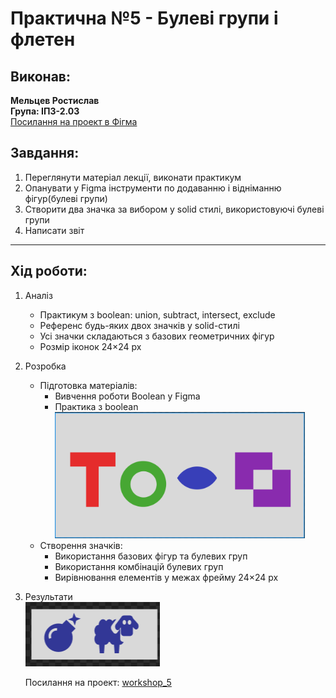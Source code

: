 # Практична №5 - Булеві групи і флетен

## Виконав:  
**Мельцев Ростислав**  
**Група: ІПЗ-2.03**  
[Посилання на проект в Фігма](https://www.figma.com/design/0AJa4x3C8MY1dDswO5pEeT/Untitled?node-id=0-1&t=TIb4q5z2A1gQINP4-1)

## Завдання:
1. Переглянути матеріал лекції, виконати практикум
2. Опанувати у Figma інструменти по додаванню і відніманню фігур(булеві групи)
3. Створити два значка за вибором у solid стилі, використовуючі булеві групи
4. Написати звіт

---

## Хід роботи:
1. Аналіз
    - Практикум з boolean: union, subtract, intersect, exclude
    - Референс будь-яких двох значків у solid-стилі
    - Усі значки складаються з базових геометричних фігур
    - Розмір іконок 24×24 px
2. Розробка
    - Підготовка матеріалів:
        - Вивчення роботи Boolean у Figma
        - Практика з boolean  
            <img src="images/Task.png" width="400px" />
    - Створення значків:
        - Використання базових фігур та булевих груп
        - Використання комбінацій булевих груп
        - Вирівнювання елементів у межах фрейму 24×24 px
3. Результати  
    <img src="images/Icons.png"/>

    Посилання на проект: [workshop_5](https://www.figma.com/design/0AJa4x3C8MY1dDswO5pEeT/Untitled?node-id=0-1&t=TIb4q5z2A1gQINP4-1)